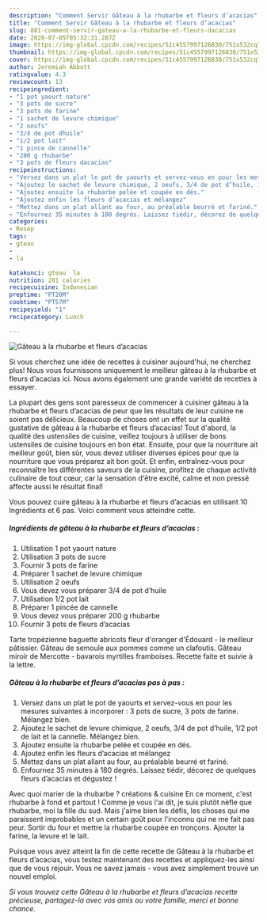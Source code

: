 ```yaml
---
description: "Comment Servir Gâteau à la rhubarbe et fleurs d’acacias"
title: "Comment Servir Gâteau à la rhubarbe et fleurs d’acacias"
slug: 881-comment-servir-gateau-a-la-rhubarbe-et-fleurs-dacacias
date: 2020-07-05T05:32:31.287Z
image: https://img-global.cpcdn.com/recipes/51c4557997126830/751x532cq70/gateau-a-la-rhubarbe-et-fleurs-dacacias-photo-principale-de-la-recette.jpg
thumbnail: https://img-global.cpcdn.com/recipes/51c4557997126830/751x532cq70/gateau-a-la-rhubarbe-et-fleurs-dacacias-photo-principale-de-la-recette.jpg
cover: https://img-global.cpcdn.com/recipes/51c4557997126830/751x532cq70/gateau-a-la-rhubarbe-et-fleurs-dacacias-photo-principale-de-la-recette.jpg
author: Jeremiah Abbott
ratingvalue: 4.3
reviewcount: 13
recipeingredient:
- "1 pot yaourt nature"
- "3 pots de sucre"
- "3 pots de farine"
- "1 sachet de levure chimique"
- "2 oeufs"
- "3/4 de pot dhuile"
- "1/2 pot lait"
- "1 pince de cannelle"
- "200 g rhubarbe"
- "3 pots de fleurs dacacias"
recipeinstructions:
- "Versez dans un plat le pot de yaourts et servez-vous en pour les mesures suivantes à incorporer : 3 pots de sucre, 3 pots de farine. Mélangez bien."
- "Ajoutez le sachet de levure chimique, 2 oeufs, 3/4 de pot d’huile, 1/2 pot de lait et la cannelle. Mélangez bien."
- "Ajoutez ensuite la rhubarbe pelée et coupée en dés."
- "Ajoutez enfin les fleurs d’acacias et mélangez"
- "Mettez dans un plat allant au four, au préalable beurré et fariné."
- "Enfournez 35 minutes à 180 degrés. Laissez tiédir, décorez de quelques fleurs d’acacias et dégustez !"
categories:
- Resep
tags:
- gteau
- 
- la

katakunci: gteau  la 
nutrition: 281 calories
recipecuisine: Indonesian
preptime: "PT20M"
cooktime: "PT57M"
recipeyield: "1"
recipecategory: Lunch

---
```



![Gâteau à la rhubarbe et fleurs d’acacias](https://img-global.cpcdn.com/recipes/51c4557997126830/751x532cq70/gateau-a-la-rhubarbe-et-fleurs-dacacias-photo-principale-de-la-recette.jpg)

Si vous cherchez une idée de recettes à cuisiner aujourd'hui, ne cherchez plus! Nous vous fournissons uniquement le meilleur gâteau à la rhubarbe et fleurs d’acacias ici. Nous avons également une grande variété de recettes à essayer.

La plupart des gens sont paresseux de commencer à cuisiner gâteau à la rhubarbe et fleurs d’acacias de peur que les résultats de leur cuisine ne soient pas délicieux. Beaucoup de choses ont un effet sur la qualité gustative de gâteau à la rhubarbe et fleurs d’acacias! Tout d'abord, la qualité des ustensiles de cuisine, veillez toujours à utiliser de bons ustensiles de cuisine toujours en bon état. Ensuite, pour que la nourriture ait meilleur goût, bien sûr, vous devez utiliser diverses épices pour que la nourriture que vous préparez ait bon goût. Et enfin, entraînez-vous pour reconnaître les différentes saveurs de la cuisine, profitez de chaque activité culinaire de tout cœur, car la sensation d'être excité, calme et non pressé affecte aussi le résultat final!

<!--inarticleads1-->

Vous pouvez cuire gâteau à la rhubarbe et fleurs d’acacias en utilisant 10 Ingrédients et 6 pas. Voici comment vous atteindre cette.

##### Ingrédients de gâteau à la rhubarbe et fleurs d’acacias :

1. Utilisation 1 pot yaourt nature
1. Utilisation 3 pots de sucre
1. Fournir 3 pots de farine
1. Préparer 1 sachet de levure chimique
1. Utilisation 2 oeufs
1. Vous devez vous préparer 3/4 de pot d’huile
1. Utilisation 1/2 pot lait
1. Préparer 1 pincée de cannelle
1. Vous devez vous préparer 200 g rhubarbe
1. Fournir 3 pots de fleurs d’acacias


Tarte tropézienne baguette abricots fleur d&#39;oranger d&#39;Édouard - le meilleur pâtissier. Gâteau de semoule aux pommes comme un clafoutis. Gâteau miroir de Mercotte - bavarois myrtilles framboises. Recette faite et suivie à la lettre. 

<!--inarticleads2-->

##### Gâteau à la rhubarbe et fleurs d’acacias pas à pas :

1. Versez dans un plat le pot de yaourts et servez-vous en pour les mesures suivantes à incorporer : 3 pots de sucre, 3 pots de farine. Mélangez bien.
1. Ajoutez le sachet de levure chimique, 2 oeufs, 3/4 de pot d’huile, 1/2 pot de lait et la cannelle. Mélangez bien.
1. Ajoutez ensuite la rhubarbe pelée et coupée en dés.
1. Ajoutez enfin les fleurs d’acacias et mélangez
1. Mettez dans un plat allant au four, au préalable beurré et fariné.
1. Enfournez 35 minutes à 180 degrés. Laissez tiédir, décorez de quelques fleurs d’acacias et dégustez !


Avec quoi marier de la rhubarbe ? créations &amp; cuisine En ce moment, c&#39;est rhubarbe à fond et partout ! Comme je vous l&#39;ai dit, je suis plutôt nèfle que rhubarbe, moi la fille du sud. Mais j&#39;aime bien les défis, les choses qui me paraissent improbables et un certain goût pour l&#39;inconnu qui ne me fait pas peur. Sortir du four et mettre la rhubarbe coupée en tronçons. Ajouter la farine, la levure et le lait. 

<!--inarticleads1-->

<p>
Puisque vous avez atteint la fin de cette recette de Gâteau à la rhubarbe et fleurs d’acacias, vous testez maintenant des recettes et appliquez-les ainsi que de vous réjouir. Vous ne savez jamais - vous avez simplement trouvé un nouvel emploi.
</p>

<p>
<i>Si vous trouvez cette Gâteau à la rhubarbe et fleurs d’acacias recette précieuse, partagez-la avec vos amis ou votre famille, merci et bonne chance.</i>
</p>
